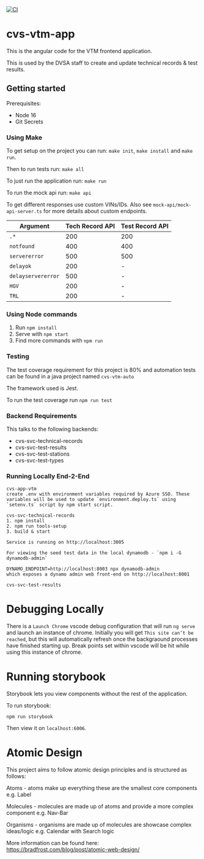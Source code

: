 [![CI](https://github.com/dvsa/cvs-app-vtm/actions/workflows/pr-checks.yml/badge.svg)](https://github.com/dvsa/cvs-app-vtm/actions/workflows/pr-checks.yml)

# cvs-vtm-app

This is the angular code for the VTM frontend application.

This is used by the DVSA staff to create and update technical records & test results.

## Getting started

Prerequisites:

- Node 16
- Git Secrets

### Using Make

To get setup on the project you can run: `make init`, `make install` and `make run`.

Then to run tests run:
`make all`

To just run the application run:
`make run`

To run the mock api run:
`make api`

To get different responses use custom VINs/IDs. Also see `mock-api/mock-api-server.ts` for more details about custom endpoints.

| Argument           | Tech Record API | Test Record API |
| ------------------ | --------------- | --------------- |
| `.*`               | 200             | 200             |
| `notfound`         | 400             | 400             |
| `servererror`      | 500             | 500             |
| `delayok`          | 200             | -               |
| `delayservererror` | 500             | -               |
| `HGV`              | 200             | -               |
| `TRL`              | 200             | -               |

### Using Node commands

1. Run `npm install`
2. Serve with `npm start`
3. Find more commands with `npm run`

### Testing

The test coverage requirement for this project is 80% and automation tests can be found in a java project named `cvs-vtm-auto`

The framework used is Jest.

To run the test coverage run `npm run test`

### Backend Requirements

This talks to the following backends:

- cvs-svc-technical-records
- cvs-svc-test-results
- cvs-svc-test-stations
- cvs-svc-test-types

### Running Locally End-2-End

```
cvs-app-vtm
create .env with environment variables required by Azure SSO. These variables will be used to update `environment.deploy.ts` using `setenv.ts` script by npm start script.
```

```
cvs-svc-technical-records
1. npm install
2. npm run tools-setup
3. build & start

Service is running on http://localhost:3005

For viewing the seed test data in the local dynamodb - `npm i -G dynamodb-admin`

DYNAMO_ENDPOINT=http://localhost:8003 npx dynamodb-admin
which exposes a dynamo admin web front-end on http://localhost:8001
```

```
cvs-svc-test-results

```

# Debugging Locally

There is a `Launch Chrome` vscode debug configuration that will run `ng serve` and launch an instance of chrome. Initially you will get `This site can’t be reached`, but this will automatically refresh once the backgraound processes have finished starting up. Break points set within vscode will be hit while using this instance of chrome.

# Running storybook

Storybook lets you view components without the rest of the application.

To run storybook:

`npm run storybook`

Then view it on `localhost:6006`.

# Atomic Design

This project aims to follow atomic design principles and is structured as follows:

Atoms - atoms make up everything these are the smallest core components e.g. Label

Molecules - molecules are made up of atoms and provide a more complex component e.g. Nav-Bar

Organisms - organisms are made up of molecules are showcase complex ideas/logic e.g. Calendar with Search logic

More information can be found here: https://bradfrost.com/blog/post/atomic-web-design/
